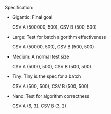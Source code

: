Specification:

- Gigantic: Final goal

    CSV A (500000, 500), CSV B (500, 500)

- Large: Test for batch algorithm effectiveness
    
    CSV A (50000, 500), CSV B (500, 500)
    
- Medium: A normal test size

    CSV A (5000, 500), CSV B (500, 500)
    
- Tiny: Tiny is the spec for a batch 

    CSV A (500, 500), CSV B (500, 500)
    
- Nano: Test for algorithm correctness
    
    CSV A (6, 3), CSV B (3, 2)